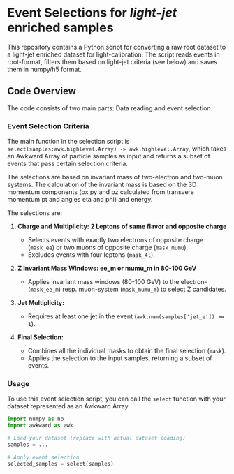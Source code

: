 # Event Selections for *light-jet* enriched samples

This repository contains a Python script for converting a raw root dataset to a light-jet enriched dataset for light-calibration. The script reads events in root-format, filters them based on light-jet criteria (see below) and saves them in numpy/h5 format.

## Code Overview
The code consists of two main parts: Data reading and event selection.

### Event Selection Criteria

The main function in the selection script is `select(samples:awk.highlevel.Array) -> awk.highlevel.Array`, which takes an Awkward Array of particle samples as input and returns a subset of events that pass certain selection criteria.

The selections are based on invariant mass of two-electron and two-muon systems. The calculation of the invariant mass is based on the 3D momentum components (px,py and pz calculated from transvere momentum pt and angles eta and phi) and energy.

The selections are:

1. **Charge and Multiplicity: 2 Leptons of same flavor and opposite charge**
   - Selects events with exactly two electrons of opposite charge (`mask_ee`) or two muons of opposite charge (`mask_mumu`).
   - Excludes events with four leptons (`mask_4l`).

2. **Z Invariant Mass Windows: ee_m or mumu_m in 80-100 GeV**
   - Applies invariant mass windows (80-100 GeV) to the electron- (`mask_ee_m`) resp. muon-system (`mask_mumu_m`) to select Z candidates.

3. **Jet Multiplicity:**
   - Requires at least one jet in the event (`awk.num(samples['jet_e']) >= 1`).

4. **Final Selection:**
   - Combines all the individual masks to obtain the final selection (`mask`).
   - Applies the selection to the input samples, returning a subset of events.

### Usage

To use this event selection script, you can call the `select` function with your dataset represented as an Awkward Array.

```python
import numpy as np
import awkward as awk

# Load your dataset (replace with actual dataset loading)
samples = ...

# Apply event selection
selected_samples = select(samples)
